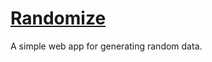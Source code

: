 [Randomize](http://nicolasmccurdy.github.io/randomize/)
=======================================================

A simple web app for generating random data.
